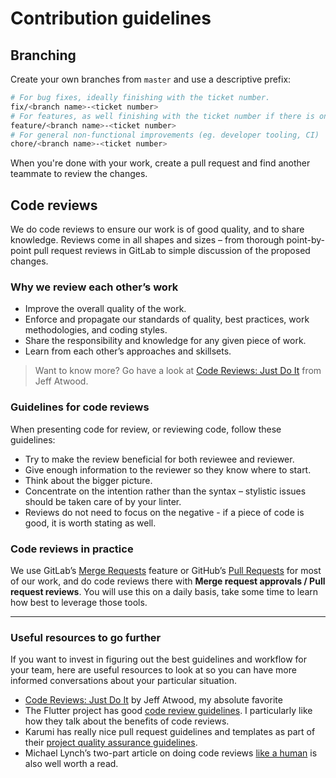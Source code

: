 # Contribution guidelines

## Branching

Create your own branches from `master` and use a descriptive prefix:

```sh
# For bug fixes, ideally finishing with the ticket number.
fix/<branch name>-<ticket number>
# For features, as well finishing with the ticket number if there is one.
feature/<branch name>-<ticket number>
# For general non-functional improvements (eg. developer tooling, CI)
chore/<branch name>-<ticket number>
```

When you're done with your work, create a pull request and find another teammate to review the changes.

## Code reviews

We do code reviews to ensure our work is of good quality, and to share knowledge. Reviews come in all shapes and sizes – from thorough point-by-point pull request reviews in GitLab to simple discussion of the proposed changes.

### Why we review each other’s work

-   Improve the overall quality of the work.
-   Enforce and propagate our standards of quality, best practices, work methodologies, and coding styles.
-   Share the responsibility and knowledge for any given piece of work.
-   Learn from each other’s approaches and skillsets.

> Want to know more? Go have a look at [Code Reviews: Just Do It](https://blog.codinghorror.com/code-reviews-just-do-it/) from Jeff Atwood.

### Guidelines for code reviews

When presenting code for review, or reviewing code, follow these guidelines:

-   Try to make the review beneficial for both reviewee and reviewer.
-   Give enough information to the reviewer so they know where to start.
-   Think about the bigger picture.
-   Concentrate on the intention rather than the syntax – stylistic issues should be taken care of by your linter.
-   Reviews do not need to focus on the negative - if a piece of code is good, it is worth stating as well.

### Code reviews in practice

We use GitLab’s [Merge Requests](https://docs.gitlab.com/ee/user/project/merge_requests/) feature or GitHub’s [Pull Requests](https://help.github.com/articles/requesting-a-pull-request-review/) for most of our work, and do code reviews there with **Merge request approvals / Pull request reviews**. You will use this on a daily basis, take some time to learn how best to leverage those tools.

---

### Useful resources to go further

If you want to invest in figuring out the best guidelines and workflow for your team, here are useful resources to look at so you can have more informed conversations about your particular situation.

-   [Code Reviews: Just Do It](https://blog.codinghorror.com/code-reviews-just-do-it/) by Jeff Atwood, my absolute favorite
-   The Flutter project has good [code review guidelines](https://flutter.io/design-principles/). I particularly like how they talk about the benefits of code reviews.
-   Karumi has really nice pull request guidelines and templates as part of their [project quality assurance guidelines](https://github.com/Karumi/project-quality-assurance).
-   Michael Lynch’s two-part article on doing code reviews [like a human](https://mtlynch.io/human-code-reviews-1/) is also well worth a read.
